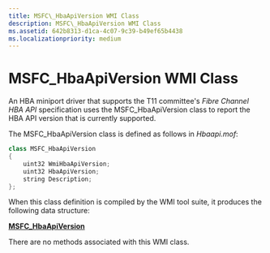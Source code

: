 ```yaml
---
title: MSFC\_HbaApiVersion WMI Class
description: MSFC\_HbaApiVersion WMI Class
ms.assetid: 642b8313-d1ca-4c07-9c39-b49ef65b4438
ms.localizationpriority: medium
---
```


# MSFC\_HbaApiVersion WMI Class


An HBA miniport driver that supports the T11 committee's *Fibre Channel HBA API* specification uses the MSFC\_HbaApiVersion class to report the HBA API version that is currently supported.

The MSFC\_HbaApiVersion class is defined as follows in *Hbaapi.mof*:

```cpp
class MSFC_HbaApiVersion
{
    uint32 WmiHbaApiVersion;
    uint32 HbaApiVersion;
    string Description;
};
```

When this class definition is compiled by the WMI tool suite, it produces the following data structure:

[**MSFC\_HbaApiVersion**](https://msdn.microsoft.com/library/windows/hardware/ff562507)

There are no methods associated with this WMI class.

 

 






